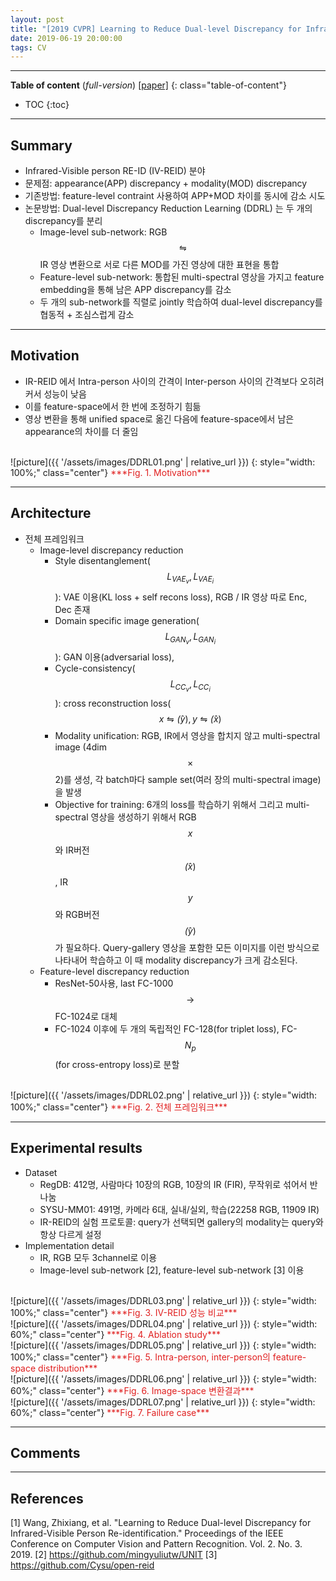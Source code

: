 ```yaml
---
layout: post
title: "[2019 CVPR] Learning to Reduce Dual-level Discrepancy for Infrared-Visible Person Re-identification"
date: 2019-06-19 20:00:00
tags: CV 
---
```


<!--more-->

---

**Table of content** (*full-version*)
[[paper]](http://homepage.ntu.edu.tw/~r06944046/pdf/Wang_Learning_to_Reduce_Dual-level_Discrepancy_for_Infrared-Visible_Person_Re-Identification_CVPR19.pdf)
{: class="table-of-content"}
* TOC
{:toc}

---

## Summary

- Infrared-Visible person RE-ID (IV-REID) 분야
- 문제점: appearance(APP) discrepancy + modality(MOD) discrepancy
- 기존방법: feature-level contraint 사용하여 APP+MOD 차이를 동시에 감소 시도
- 논문방법: Dual-level Discrepancy Reduction Learning (DDRL) 는 두 개의 discrepancy를 분리
  - Image-level sub-network: RGB $$\leftrightharpoons$$ IR 영상 변환으로 서로 다른 MOD를 가진 영상에 대한 표현을 통합 
  - Feature-level sub-network: 통합된 multi-spectral 영상을 가지고 feature embedding을 통해 남은 APP discrepancy를 감소
  - 두 개의 sub-network를 직렬로 jointly 학습하여 dual-level discrepancy를 협동적 + 조심스럽게 감소

---

## Motivation

- IR-REID 에서 Intra-person 사이의 간격이 Inter-person 사이의 간격보다 오히려 커서 성능이 낮음
- 이를 feature-space에서 한 번에 조정하기 힘듦
- 영상 변환을 통해 unified space로 옮긴 다음에 feature-space에서 남은 appearance의 차이를 더 줄임

<br/>
![picture]({{ '/assets/images/DDRL01.png' | relative_url }})
{: style="width: 100%;" class="center"}
<span style="color: #e01f1f;">***Fig. 1. Motivation***</span>

---

## Architecture

- 전체 프레임워크
  - Image-level discrepancy reduction
    - Style disentanglement($$L_{{VAE}_v}, L_{{VAE}_i}$$): VAE 이용(KL loss + self recons loss), RGB / IR 영상 따로 Enc, Dec 존재
    - Domain specific image generation($$L_{{GAN}_v}, L_{{GAN}_i}$$): GAN 이용(adversarial loss), 
    - Cycle-consistency($$L_{{CC}_v}, L_{{CC}_i}$$): cross reconstruction loss($$x \leftrightharpoons \hat(y), y \leftrightharpoons \hat(x)$$
    - Modality unification: RGB, IR에서 영상을 합치지 않고 multi-spectral image (4dim$$\times$$2)를 생성, 각 batch마다 sample set(여러 장의 multi-spectral image)을 발생
    - Objective for training: 6개의 loss를 학습하기 위해서 그리고 multi-spectral 영상을 생성하기 위해서 RGB $$x$$와 IR버전 $$\hat(x)$$, IR $$y$$와 RGB버전 $$\hat(y)$$가 필요하다. Query-gallery 영상을 포함한 모든 이미지를 이런 방식으로 나타내어 학습하고 이 때 modality discrepancy가 크게 감소된다. 
  - Feature-level discrepancy reduction
    - ResNet-50사용, last FC-1000 $$\rightarrow$$ FC-1024로 대체
    - FC-1024 이후에 두 개의 독립적인 FC-128(for triplet loss), FC-$$N_p$$(for cross-entropy loss)로 분할

<br/>
![picture]({{ '/assets/images/DDRL02.png' | relative_url }})
{: style="width: 100%;" class="center"}
<span style="color: #e01f1f;">***Fig. 2. 전체 프레임워크***</span>


---
  
## Experimental results

- Dataset
  - RegDB: 412명, 사람마다 10장의 RGB, 10장의 IR (FIR), 무작위로 섞어서 반 나눔
  - SYSU-MM01: 491명, 카메라 6대, 실내/실외, 학습(22258 RGB, 11909 IR)
  - IR-REID의 실험 프로토콜: query가 선택되면 gallery의 modality는 query와 항상 다르게 설정
- Implementation detail
  - IR, RGB 모두 3channel로 이용
  - Image-level sub-network [2], feature-level sub-network [3] 이용
  
<br/>
![picture]({{ '/assets/images/DDRL03.png' | relative_url }})
{: style="width: 100%;" class="center"}
<span style="color: #e01f1f;">***Fig. 3. IV-REID 성능 비교***</span>



<br/>
![picture]({{ '/assets/images/DDRL04.png' | relative_url }})
{: style="width: 60%;" class="center"}
<span style="color: #e01f1f;">***Fig. 4. Ablation study***</span>

<br/>
![picture]({{ '/assets/images/DDRL05.png' | relative_url }})
{: style="width: 100%;" class="center"}
<span style="color: #e01f1f;">***Fig. 5. Intra-person, inter-person의 feature-space distribution***</span>


<br/>
![picture]({{ '/assets/images/DDRL06.png' | relative_url }})
{: style="width: 60%;" class="center"}
<span style="color: #e01f1f;">***Fig. 6. Image-space 변환결과***</span>

<br/>
![picture]({{ '/assets/images/DDRL07.png' | relative_url }})
{: style="width: 60%;" class="center"}
<span style="color: #e01f1f;">***Fig. 7. Failure case***</span>


---

## Comments

---

## References

[1] Wang, Zhixiang, et al. "Learning to Reduce Dual-level Discrepancy for Infrared-Visible Person Re-identification." Proceedings of the IEEE Conference on Computer Vision and Pattern Recognition. Vol. 2. No. 3. 2019.
[2] https://github.com/mingyuliutw/UNIT
[3] https://github.com/Cysu/open-reid
